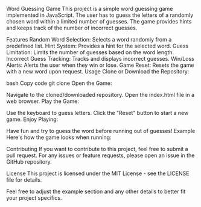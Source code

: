 Word Guessing Game
This project is a simple word guessing game implemented in JavaScript. The user has to guess the letters of a randomly chosen word within a limited number of guesses. The game provides hints and keeps track of the number of incorrect guesses.

Features
Random Word Selection: Selects a word randomly from a predefined list.
Hint System: Provides a hint for the selected word.
Guess Limitation: Limits the number of guesses based on the word length.
Incorrect Guess Tracking: Tracks and displays incorrect guesses.
Win/Loss Alerts: Alerts the user when they win or lose.
Game Reset: Resets the game with a new word upon request.
Usage
Clone or Download the Repository:

bash
Copy code
git clone <repository-url>
Open the Game:

Navigate to the cloned/downloaded repository.
Open the index.html file in a web browser.
Play the Game:

Use the keyboard to guess letters.
Click the "Reset" button to start a new game.
Enjoy Playing:

Have fun and try to guess the word before running out of guesses!
Example
Here's how the game looks when running:


Contributing
If you want to contribute to this project, feel free to submit a pull request. For any issues or feature requests, please open an issue in the GitHub repository.

License
This project is licensed under the MIT License - see the LICENSE file for details.

Feel free to adjust the example section and any other details to better fit your project specifics.
